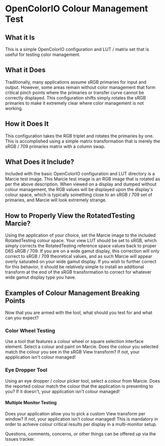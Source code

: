 # OpenColorIO Colour Management Test

## What it Is
This is a simple OpenColorIO configuration and LUT / matrix set that is useful for testing color management.

## What it Does
Traditionally, many applications assume sRGB primaries for input and output. However, some areas remain without color management that form critical pinch points where the primaries or transfer curve cannot be correctly displayed. This configuration shifts simply rotates the sRGB primaries to make it extremely clear where color management is not working.

## How it Does It
This configuration takes the RGB triplet and rotates the primaries by one. This is accomplished using a simple matrix transformation that is merely the sRGB / 709 primaries matrix with a column swap.

## What Does it Include?
Included with the basic OpenColorIO configuration and LUT directory is a Marcie test image. This Marcie test image is an RGB image that is rotated as per the above description. When viewed on a display and dumped without colour management, the RGB values will be displayed upon the display's colour space, which is typically something close to an sRGB / 709 set of primaries, and Marcie will look extremely strange.

## How to Properly View the RotatedTesting Marcie?
Using the application of your choice, set the Marcie image to the included RotatedTesting colour space. Your view LUT should be set to sRGB, which simply corrects the RotatedTesting reference space values back to proper D65 sRGB / 709. If you are on a wide gamut display, this correction will only correct to sRGB / 709 theoretical values, and as such Marcie will appear overly saturated on your wide gamut display. If you wish to further correct for this behavior, it should be relatively simple to install an additional transform at the end of the sRGB transformation to correct for whatever wide gamut display type you have.

## Examples of Colour Management Breaking Points
Now that you are armed with the tool, what should you test for and what can you expect?

### Color Wheel Testing
Use a tool that features a colour wheel or square selection interface element. Select a colour and paint on Marcie. Does the colour you selected match the colour you see in the sRGB View transform? If not, your appplication isn't colour managed!

### Eye Dropper Tool
Using an eye dropper / colour picker tool, select a colour from Marcie. Does the reported colour match the colour that the application is presenting to you? If it doesn't, your application isn't colour managed!

#### Multiple Monitor Testing
Does your application allow you to pick a custom View transform per window? If not, your application isn't colour managed! This is mandatory in order to achieve colour critical results per display in a multi-monitor setup.

Questions, comments, concerns, or other things can be offered up via the Issues tracker.


